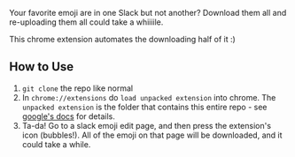 Your favorite emoji are in one Slack but not another? Download them all and re-uploading them all could take a whiiiile.

This chrome extension automates the downloading half of it :)


## How to Use

1. `git clone` the repo like normal
2. In `chrome://extensions` do `load unpacked extension` into chrome. The `unpacked extension` is the folder that contains this entire repo - see [google's docs](https://developer.chrome.com/extensions/getstarted#unpacked]) for details.
3. Ta-da! Go to a slack emoji edit page, and then press the extension's icon (bubbles!). All of the emoji on that page will be downloaded, and it could take a while.
